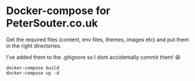 # Docker-compose for PeterSouter.co.uk

Get the required files (content, env files, themes, images etc) and put them in the right directories.

I've added them to the .gitignore so I dont accidentally commit them! :smile:

```
docker-compose build
docker-compose up -d
```
